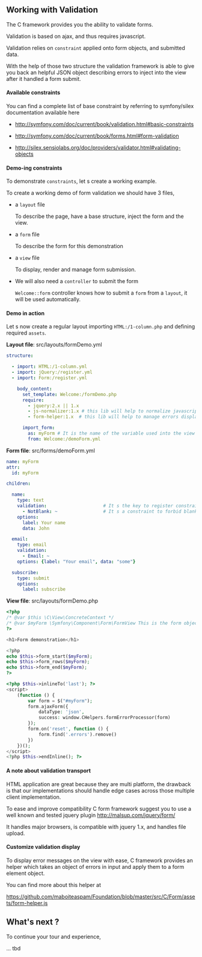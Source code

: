 ## Working with Validation

The C framework provides you the ability to validate forms.

Validation is based on ajax, and thus requires javascript.

Validation relies on `constraint` applied onto form objects, and submitted data.

With the help of those two structure the validation framework
is able to give you back an helpful JSON object
describing errors to inject into the view after it handled a form submit.

#### Available constraints

You can find a complete list of base constraint by referring to symfony/silex documentation available here

- http://symfony.com/doc/current/book/validation.html#basic-constraints

- http://symfony.com/doc/current/book/forms.html#form-validation

- http://silex.sensiolabs.org/doc/providers/validator.html#validating-objects

#### Demo-ing constraints

To demonstrate `constraints`, let s create a working example.

To create a working demo of form validation we should have 3 files,

- a `layout` file

    To describe the page, have a base structure, inject the form and the view.

- a `form` file

    To describe the form for this demonstration

- a `view` file

    To display, render and manage form submission.

- We will also need a `controller` to submit the form

    `Welcome::form` controller knows how to submit a `form` from a `layout`, it will be used automatically.


#### Demo in action

Let s now create a regular layout importing `HTML:/1-column.php` and defining required `assets`.

__Layout file__: src/layouts/formDemo.yml
```yml
structure:

  - import: HTML:/1-column.yml
  - import: jQuery:/register.yml
  - import: Form:/register.yml

    body_content:
      set_template: Welcome:/formDemo.php
      require:
        - jquery:2.x || 1.x
        - js-normalizer:1.x # this lib will help to normalize javascript capabilities
        - form-helper:1.x  # this lib will help to manage errors display and ajax validation.

      import_form:
        as: myForm # It is the name of the variable used into the view
        from: Welcome:/demoForm.yml
```


__Form file__: src/forms/demoForm.yml
```yml
name: myForm
attr:
  id: myForm

children:

  name:
    type: text
    validation:                     # It s the key to register constraints.
      - NotBlank: ~                 # It s a constraint to forbid blank values.
    options:
      label: Your name
      data: John

  email:
    type: email
    validation:
      - Email: ~
    options: {label: "Your email", data: "some"}

  subscribe:
    type: submit
    options:
      label: subscribe
```

__View file__: src/layouts/formDemo.php
```php
<?php
/* @var $this \C\View\ConcreteContext */
/* @var $myForm \Symfony\Component\Form\FormView This is the form object to render. */
?>

<h1>Form demonstration</h1>

<?php
echo $this->form_start($myForm);
echo $this->form_rows($myForm);
echo $this->form_end($myForm);
?>

<?php $this->inlineTo('last'); ?>
<script>
    (function () {
        var form = $("#myForm");
        form.ajaxForm({
            dataType: 'json',
            success: window.CHelpers.formErrorProcessor(form)
        });
        form.on('reset', function () {
            form.find('.errors').remove()
        })
    })();
</script>
<?php $this->endInline(); ?>
```

#### A note about validation transport

HTML application are great because they are multi platform,
the drawback is that our implementations should handle
edge cases across those multiple client implementation.

To ease and improve compatibility C form framework suggest you to use
a well known and tested jquery plugin http://malsup.com/jquery/form/

It handles major browsers, is compatible with jquery 1.x, and handles file upload.

#### Customize validation display

To display error messages on the view with ease,
C framework provides an helper which takes an object of errors
in input and apply them to a form element object.

You can find more about this helper at

https://github.com/maboiteaspam/Foundation/blob/master/src/C/Form/assets/form-helper.js




## What's next ?

To continue your tour and experience,

... tbd